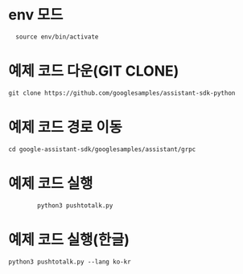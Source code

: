 # env 모드
      source env/bin/activate


# 예제 코드 다운(GIT CLONE)
    git clone https://github.com/googlesamples/assistant-sdk-python
 
 
# 예제 코드 경로 이동
    cd google-assistant-sdk/googlesamples/assistant/grpc 
    
# 예제 코드 실행
            python3 pushtotalk.py
   
# 예제 코드 실행(한글)
    python3 pushtotalk.py --lang ko-kr
